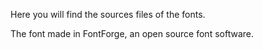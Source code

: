 Here you will find the sources files of the fonts.

The font made in FontForge, an open source font software.
